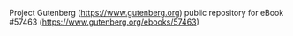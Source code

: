 Project Gutenberg (https://www.gutenberg.org) public repository for
eBook #57463 (https://www.gutenberg.org/ebooks/57463)
